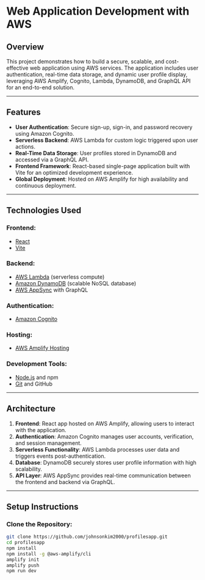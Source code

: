 # **Web Application Development with AWS**

## **Overview**
This project demonstrates how to build a secure, scalable, and cost-effective web application using AWS services. The application includes user authentication, real-time data storage, and dynamic user profile display, leveraging AWS Amplify, Cognito, Lambda, DynamoDB, and GraphQL API for an end-to-end solution.

---

## **Features**
- **User Authentication**: Secure sign-up, sign-in, and password recovery using Amazon Cognito.
- **Serverless Backend**: AWS Lambda for custom logic triggered upon user actions.
- **Real-Time Data Storage**: User profiles stored in DynamoDB and accessed via a GraphQL API.
- **Frontend Framework**: React-based single-page application built with Vite for an optimized development experience.
- **Global Deployment**: Hosted on AWS Amplify for high availability and continuous deployment.

---

## **Technologies Used**
### **Frontend**:
- [React](https://reactjs.org/)
- [Vite](https://vitejs.dev/)

### **Backend**:
- [AWS Lambda](https://aws.amazon.com/lambda/) (serverless compute)
- [Amazon DynamoDB](https://aws.amazon.com/dynamodb/) (scalable NoSQL database)
- [AWS AppSync](https://aws.amazon.com/appsync/) with GraphQL

### **Authentication**:
- [Amazon Cognito](https://aws.amazon.com/cognito/)

### **Hosting**:
- [AWS Amplify Hosting](https://aws.amazon.com/amplify/)

### **Development Tools**:
- [Node.js](https://nodejs.org/) and npm
- [Git](https://git-scm.com/) and GitHub

---

## **Architecture**
1. **Frontend**: React app hosted on AWS Amplify, allowing users to interact with the application.
2. **Authentication**: Amazon Cognito manages user accounts, verification, and session management.
3. **Serverless Functionality**: AWS Lambda processes user data and triggers events post-authentication.
4. **Database**: DynamoDB securely stores user profile information with high scalability.
5. **API Layer**: AWS AppSync provides real-time communication between the frontend and backend via GraphQL.

---

## **Setup Instructions**
### **Clone the Repository**:
```bash
git clone https://github.com/johnsonkim2000/profilesapp.git
cd profilesapp
npm install
npm install -g @aws-amplify/cli
amplify init
amplify push
npm run dev

